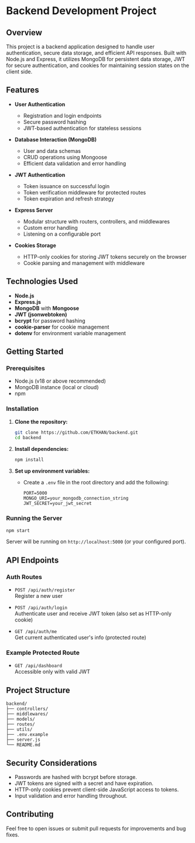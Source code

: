 # Backend Development Project

## Overview

This project is a backend application designed to handle user authentication, secure data storage, and efficient API responses. Built with Node.js and Express, it utilizes MongoDB for persistent data storage, JWT for secure authentication, and cookies for maintaining session states on the client side.

## Features

- **User Authentication**
  - Registration and login endpoints
  - Secure password hashing
  - JWT-based authentication for stateless sessions

- **Database Interaction (MongoDB)**
  - User and data schemas
  - CRUD operations using Mongoose
  - Efficient data validation and error handling

- **JWT Authentication**
  - Token issuance on successful login
  - Token verification middleware for protected routes
  - Token expiration and refresh strategy

- **Express Server**
  - Modular structure with routers, controllers, and middlewares
  - Custom error handling
  - Listening on a configurable port

- **Cookies Storage**
  - HTTP-only cookies for storing JWT tokens securely on the browser
  - Cookie parsing and management with middleware

## Technologies Used

- **Node.js**
- **Express.js**
- **MongoDB** with **Mongoose**
- **JWT (jsonwebtoken)**
- **bcrypt** for password hashing
- **cookie-parser** for cookie management
- **dotenv** for environment variable management

## Getting Started

### Prerequisites

- Node.js (v18 or above recommended)
- MongoDB instance (local or cloud)
- npm

### Installation

1. **Clone the repository:**
   ```bash
   git clone https://github.com/ETKHAN/backend.git
   cd backend
   ```

2. **Install dependencies:**
   ```bash
   npm install
   ```

3. **Set up environment variables:**
   - Create a `.env` file in the root directory and add the following:
     ```
     PORT=5000
     MONGO_URI=your_mongodb_connection_string
     JWT_SECRET=your_jwt_secret
     ```

### Running the Server

```bash
npm start
```
Server will be running on `http://localhost:5000` (or your configured port).

## API Endpoints

### Auth Routes

- `POST /api/auth/register`  
  Register a new user

- `POST /api/auth/login`  
  Authenticate user and receive JWT token (also set as HTTP-only cookie)

- `GET /api/auth/me`  
  Get current authenticated user's info (protected route)

### Example Protected Route

- `GET /api/dashboard`  
  Accessible only with valid JWT

## Project Structure

```
backend/
├── controllers/
├── middlewares/
├── models/
├── routes/
├── utils/
├── .env.example
├── server.js
└── README.md
```

## Security Considerations

- Passwords are hashed with bcrypt before storage.
- JWT tokens are signed with a secret and have expiration.
- HTTP-only cookies prevent client-side JavaScript access to tokens.
- Input validation and error handling throughout.

## Contributing

Feel free to open issues or submit pull requests for improvements and bug fixes.


